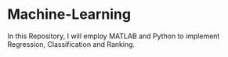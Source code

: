 # Machine-Learning
In this Repository, I will employ MATLAB and Python to implement Regression, Classification and Ranking.
